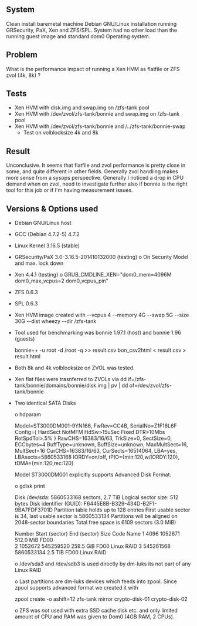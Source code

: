 
System
------

Clean install baremetal machine Debian GNU/Linux installation running GRSecurity, PaX, Xen and ZFS/SPL.
System had no other load than the running guest image and standard dom0 Operating system.

Problem
-------

What is the performance impact of running a Xen HVM as flatfile or ZFS zvol (4k, 8k) ?

Tests
-----

- Xen HVM with disk.img and swap.img on /zfs-tank pool
- Xen HVM with /dev/zvol/zfs-tank/bonnie and swap.img on /zfs-tank pool
- Xen HVM with /dev/zvol/zfs-tank/bonnie and /../zfs-tank/bonnie-swap
  - Test on volblocksize 4k and 8k


Result
------

Unconclusive. It seems that flatfile and zvol performance is pretty close in some, and quite
different in other fields. Generally zvol handling makes more sense from a sysops perspective.
Generally I noticed a drop in CPU demand when on zvol, need to investigate further also if bonnie is
the right tool for this job or if I'm having measurement issues.


Versions & Options used
-----------------------

- Debian GNU/Linux host
- GCC (Debian 4.7.2-5) 4.7.2
- Linux Kernel 3.16.5 (stable)
- GRSecurity/PaX 3.0-3.16.5-201410132000 (testing)
  o On Security Model and max. lock down
- Xen 4.4.1 (testing)
  o GRUB_CMDLINE_XEN="dom0_mem=4096M dom0_max_vcpus=2 dom0_vcpus_pin"
- ZFS 0.6.3
- SPL 0.6.3
- Xen HVM image created with --vcpus 4 --memory 4G --swap 5G --size 30G --dist wheezy --dir /zfs-tank
- Tool used for benchmarking was bonnie 1.97.1 (host) and bonnie 1.96 (guests)

  bonnie++ -u root -d /root -q >> result.csv
  bon_csv2html < result.csv > result.html

- Both 8k and 4k volblocksize on ZVOL was tested.
- Xen flat files were trasnferred to ZVOLs via
  dd if=/zfs-tank/bonnie/domains/bonnie/disk.img | pv | dd of=/dev/zvol/zfs-tank/bonnie

- Two identical SATA Disks

  o hdparam

    Model=ST3000DM001-9YN166, FwRev=CC4B, SerialNo=Z1F16L6F
    Config={ HardSect NotMFM HdSw>15uSec Fixed DTR>10Mbs RotSpdTol>.5% }
    RawCHS=16383/16/63, TrkSize=0, SectSize=0, ECCbytes=4
    BuffType=unknown, BuffSize=unknown, MaxMultSect=16, MultSect=16
    CurCHS=16383/16/63, CurSects=16514064, LBA=yes, LBAsects=5860533168
    IORDY=on/off, tPIO={min:120,w/IORDY:120}, tDMA={min:120,rec:120}

    Model ST3000DM001 explicitly supports Advanced Disk Format.

  o gdisk print

    Disk /dev/sda: 5860533168 sectors, 2.7 TiB
    Logical sector size: 512 bytes
    Disk identifier (GUID): F6445E8B-B329-434D-B2F1-9BA7FDF3701D
    Partition table holds up to 128 entries
    First usable sector is 34, last usable sector is 5860533134
    Partitions will be aligned on 2048-sector boundaries
    Total free space is 6109 sectors (3.0 MiB)

    Number  Start (sector)    End (sector)  Size       Code  Name
       1            4096         1052671   512.0 MiB   FD00  
       2         1052672       545259520   259.5 GiB   FD00  Linux RAID
       3       545261568      5860533134   2.5 TiB     FD00  Linux RAID

  o /dev/sda3 and /dev/sdb3 is used directly by dm-luks its not part of any Linux RAID

  o Last partitions are dm-luks devices which feeds into zpool.
    Since zpool supports advanced format we created it with

    zpool create -o ashift=12 zfs-tank mirror crypto-disk-01 crypto-disk-02

  o ZFS was *not* used with extra SSD cache disk etc. and only limited amount of CPU and RAM was
    given to Dom0 (4GB RAM, 2 CPUs).




